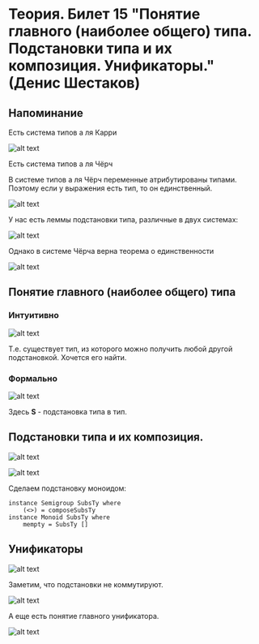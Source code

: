 # Теория. Билет 15 "Понятие главного (наиболее общего) типа. Подстановки типа и их композиция. Унификаторы." (Денис Шестаков)

## Напоминание

Есть система типов а ля Карри

![alt text](https://ie.wampi.ru/2021/12/24/15.1.png)

Есть система типов а ля Чёрч

В системе типов а ля Чёрч переменные атрибутированы типами. Поэтому если у
выражения есть тип, то он единственный.

![alt text](https://ie.wampi.ru/2021/12/24/15.2c76722d69c7a408e.png)

У нас есть леммы подстановки типа, различные в двух системах:

![alt text](https://ie.wampi.ru/2021/12/24/15.3ebe4722e7053bfc7.png)

Однако в системе Чёрча верна теорема о единственности

![alt text](https://ie.wampi.ru/2021/12/24/15.444cbdbc9c40558b1.png)

## Понятие главного (наиболее общего) типа

### Интуитивно

![alt text](https://ie.wampi.ru/2021/12/24/15.5d2f7a6df4e951409.png)

Т.е. существует тип, из которого можно получить любой другой подстановкой.
Хочется его найти.

### Формально

![alt text](https://ie.wampi.ru/2021/12/24/15.6.png)

Здесь **S** - подстановка типа в тип.

## Подстановки типа и их композиция.

![alt text](https://ie.wampi.ru/2021/12/24/15.7.png)

![alt text](https://ie.wampi.ru/2021/12/24/15.8.png)

Сделаем подстановку моноидом:

```
instance Semigroup SubsTy where
    (<>) = composeSubsTy
instance Monoid SubsTy where
    mempty = SubsTy []
```

## Унификаторы

![alt text](https://ie.wampi.ru/2021/12/24/15.9.png)

Заметим, что подстановки не коммутируют.

![alt text](https://ie.wampi.ru/2021/12/24/15.10.png)

А еще есть понятие главного унификатора.

![alt text](https://ie.wampi.ru/2021/12/24/15.11.png)
